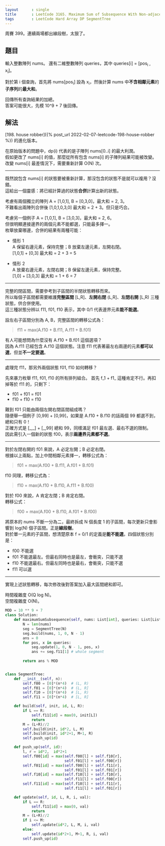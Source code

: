 ```yaml
---
layout      : single
title       : LeetCode 3165. Maximum Sum of Subsequence With Non-adjacent Elements
tags        : LeetCode Hard Array DP SegmentTree
---
```

周賽 399。連續兩場都出線段樹，太狠了。  

## 題目

輸入整數陣列 nums。
還有二維整數陣列 queries，其中 queries[i] = [pos<sub>i</sub> , x<sub>i</sub>]。  

對於第 i 個查詢，首先將 nums[pos<sub>i</sub>] 設為 x<sub>i</sub>，然後計算 nums 中**不含相鄰元素**的**子序列**的**最大和**。  

回傳所有查詢結果的加總。  
答案可能很大，先模 10^9 + 7 後回傳。  

## 解法

[198. house robber]({% post_url 2022-02-07-leetcode-198-house-robber %}) 的進化版本。  

在原始版本的問題中，dp(i) 代表的是子陣列 nums[0..i] 的最大利潤。  
假如更改了 nums[i] 的值，那麼從所有包含 nums[i] 的子陣列結果可能被改變。改變 nums[i] 最差情況下，需要重新計算 O(N) 次。  

---

既然說包含 nums[i] 的狀態要被重新計算，那沒包含的狀態不是就可以複用？沒錯。  
這給出一個靈感：將已經計算過的狀態**合併**計算出新的狀態。  

考慮有兩個獨立的陣列 A = [1,0,1], B = [0,3,0]，最大和 = 2, 3。  
不難看出兩陣列合併後 [1,0,1,0,3,0] 最大和 = 2 + 3。但只是巧合。  

考慮另一個例子 A = [1,0,1], B = [3,0,3]，最大和 = 2, 6。  
但很明顯連接邊界的兩個元素不能都選，只能最多擇一。  
枚舉放棄哪邊，合併的結果有兩種可能：  

- 情形 1  
    A 保留右邊元素，保持完整；B 放棄左邊元素，左開右閉。  
    [1,0,1] + [0,3] 最大和 = 2 + 3 = 5  

- 情形 2  
    A 放棄右邊元素，左閉右開；B 保留左邊元素，保持完整。  
    [1,0] + [3,0,3] 最大和 = 1 + 6 = 7  

---

完整的閉區間，需要參考到子區間的半閉狀態轉移而來。  
所以每個子區間都需要維護**完整區間** [L,R]、**左開右閉** (L,R]、**左閉右開** [L,R) 三種狀態，供合併使用。  
這三種狀態分辨以 f11, f01, f10 表示，其中 0/1 代表邊界元素**能不能選**。  

設左右子區間分別為 A, B，完整區間的轉移公式為：  
> f11 = max(A.f10 + B.f11, A.f11 + B.f01)  

有人可能想問為什麼沒有 A.f10 + B.f01 這個選項？  
因為 A.f11 已經包含 A.f10 這個狀態。注意 f11 代表著最左右兩邊的元素**都可以選**，但並**不一定要選**。  

---

處理完 f11，那另外兩個狀態 f01, f10 如何轉移？  

先來暴力枚舉 f11, f01, f10 的所有排列組合。
首先 f\_1 + f1\_ 這種肯定不行。再扣掉等於 f11 的，只剩下：  

- f01 + f01 = f01  
- f10 + f10 = f10  

難到 f01 只能由兩個左開右閉區間組成嗎？  
隨便舉一個例子 [0,99] + [0,99]，如果是 A.f10 + B.f10 的話兩個 99 都選不到，總和只有 0！  
正確方式是 [\_,\_] + [\_,99] 總和 99，同樣滿足 f01 最左選、最右不選的限制。  
因此需引入一個新的狀態 f00，表示**兩邊界元素都不選**。  

---

對於左閉右開的 f01 來說，A 必定左開；B 必定右閉。  
根據以上兩點，加上中間相鄰元素擇一，轉移公式為：  
> f01 = max(A.f00 + B.f11, A.f01 + B.f01)  

f10 同理，轉移公式為：  
> f10 = max(A.f10 + B.f10, A.f11 + B.f00)  

對於 f00 來說，A 肯定左閉；B 肯定右閉。  
轉移公式：  
> f00 = max(A.f00 + B.f10, A.f01 + B.f00)  

將原本的 nums 不斷一分為二，最終拆成 N 個長度 1 的子區間，每次更新只會影響到 log(N) 個子區間。正是**線段樹**。  
對於單一元素的子區間，想清楚原本 f = 0/1 的定義是**能不能選**，四個狀態分別是：  

- f00 不能選  
- f01 不能選最左。但最右同時也是最左，會衝突，只能不選  
- f10 不能選最右。但最左同時也是最右，會衝突，只能不選  
- f11 可以選  

---

實現上述狀態轉移，每次修改後對答案加入最大區間總和即可。  

時間複雜度 O(Q log N)。  
空間複雜度 O(N)。  

```python
MOD = 10 ** 9 + 7
class Solution:
    def maximumSumSubsequence(self, nums: List[int], queries: List[List[int]]) -> int:
        N = len(nums)
        seg = SegmentTree(N)
        seg.build(nums, 1, 0, N - 1)
        ans = 0
        for pos, x in queries:
            seg.update(1, 0, N - 1, pos, x)
            ans += seg.f11[1] # whole segment
            
        return ans % MOD


class SegmentTree:
    def __init__(self, n):
        self.f00 = [0]*(n*4)  # (L, R)
        self.f01 = [0]*(n*4)  # (L, R]
        self.f10 = [0]*(n*4)  # [L, R)
        self.f11 = [0]*(n*4)  # [L, R]

    def build(self, init, id, L, R):
        if L == R:
            self.f11[id] = max(0, init[L])
            return
        M = (L+R)//2
        self.build(init, id*2, L, M)
        self.build(init, id*2+1, M+1, R)
        self.push_up(id)

    def push_up(self, id):
        l, r = id*2,  id*2+1
        self.f00[id] = max(self.f00[l] + self.f10[r],
                           self.f01[l] + self.f00[r])
        self.f01[id] = max(self.f00[l] + self.f11[r],
                           self.f01[l] + self.f01[r])
        self.f10[id] = max(self.f10[l] + self.f10[r],
                           self.f11[l] + self.f00[r])
        self.f11[id] = max(self.f10[l] + self.f11[r],
                           self.f11[l] + self.f01[r])

    def update(self, id, L, R, i, val):
        if L == R:  
            self.f11[id] = max(0, val)
            return
        M = (L+R)//2
        if i <= M:
            self.update(id*2, L, M, i, val)
        else:
            self.update(id*2+1, M+1, R, i, val)
        self.push_up(id)
```
